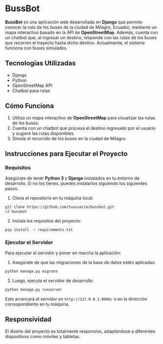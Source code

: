 
# BussBot

**BussBot** es una aplicación web desarrollada en **Django** que permite conocer la ruta de los buses de la ciudad de Milagro, Ecuador, mediante un mapa interactivo basado en la API de **OpenStreetMap**. Además, cuenta con un chatbot que, al ingresar un destino, responde con las rutas de los buses que recorren el trayecto hasta dicho destino. Actualmente, el sistema funciona con buses simulados.

## Tecnologías Utilizadas

- Django
- Python
- OpenStreetMap API
- Chatbot para rutas


## Cómo Funciona

1. Utiliza un mapa interactivo de **OpenStreetMap** para visualizar las rutas de los buses.
2. Cuenta con un chatbot que procesa el destino ingresado por el usuario y sugiere las rutas disponibles.
3. Simula el recorrido de los buses en la ciudad de Milagro.

## Instrucciones para Ejecutar el Proyecto

### Requisitos

Asegúrate de tener **Python 3** y **Django** instalados en tu entorno de desarrollo. Si no los tienes, puedes instalarlos siguiendo los siguientes pasos.

1. Clona el repositorio en tu máquina local:

```bash
git clone https://github.com/tuusuario/bussbot.git
cd bussbot
```

2. Instala los requisitos del proyecto:

```bash
pip install -r requirements.txt
```

### Ejecutar el Servidor

Para ejecutar el servidor y poner en marcha la aplicación:

1. Asegúrate de que las migraciones de la base de datos estén aplicadas:

```bash
python manage.py migrate
```

2. Luego, ejecuta el servidor de desarrollo:

```bash
python manage.py runserver
```

Esto arrancará el servidor en `http://127.0.0.1:8000/` o en la dirección correspondiente en tu máquina.

## Responsividad

El diseño del proyecto es totalmente responsivo, adaptándose a diferentes dispositivos como móviles y tabletas.
